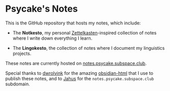# Psycake's Notes

This is the GitHub repository that hosts my notes, which include:

- The **Notkesto**, my personal [Zettelkasten](https://en.wikipedia.org/wiki/Zettelkasten)-inspired collection of notes where I write down everything I learn.

- The **Lingokesto**, the collection of notes where I document my linguistics projects.

These notes are currently hosted on [notes.psycake.subspace.club](https://notes.psycake.subspace.club).

Special thanks to [dwrolvink](https://github.com/dwrolvink) for the amazing [obsidian-html](https://github.com/obsidian-html/obsidian-html/) that I use to publish these notes, and to [Jahus](https://jahus.net/) for the `notes.psycake.subspace.club` subdomain.

